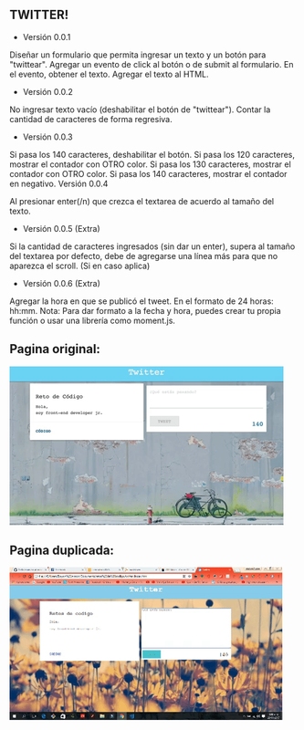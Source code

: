 **TWITTER!**
----------
* Versión 0.0.1  

Diseñar un formulario que permita ingresar un texto y un botón para "twittear".
Agregar un evento de click al botón o de submit al formulario.
En el evento, obtener el texto.
Agregar el texto al HTML.

* Versión 0.0.2  

No ingresar texto vacío (deshabilitar el botón de "twittear").
Contar la cantidad de caracteres de forma regresiva.

* Versión 0.0.3  

Si pasa los 140 caracteres, deshabilitar el botón.
Si pasa los 120 caracteres, mostrar el contador con OTRO color.
Si pasa los 130 caracteres, mostrar el contador con OTRO color.
Si pasa los 140 caracteres, mostrar el contador en negativo.
Versión 0.0.4

Al presionar enter(/n) que crezca el textarea de acuerdo al tamaño del texto.
* Versión 0.0.5 (Extra)  

Si la cantidad de caracteres ingresados (sin dar un enter), supera al tamaño del textarea por defecto, debe de agregarse una línea más para que no aparezca el scroll. (Si en caso aplica)

* Versión 0.0.6 (Extra)  

Agregar la hora en que se publicó el tweet. En el formato de 24 horas: hh:mm.
Nota: Para dar formato a la fecha y hora, puedes crear tu propia función o usar una librería como moment.js.

**Pagina original:**
---------------
![Con titulo](assets/images/twitter1.gif)

**Pagina duplicada:**
----------------
![Con titulo](assets/images/twetter2.gif)
